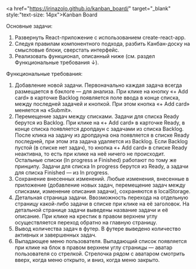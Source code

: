 <a href="https://irinazolo.github.io/kanban_board/" target="_blank" style:"text-size: 14px">Kanban Board</a>

 Основные задачи:
1. Развернуть React-приложение с использованием create-react-app.
2. Следуя правилам компонентного подхода, разбить Канбан-доску на смысловые блоки, сверстать интерфейс.
3. Реализовать функционал, описанный ниже (см. раздел Функциональные требования ↓).

  Функциональные требования: 
  1. Добавление новой задачи. Первоначально каждая задача всегда размещается в бэклоге — для анализа. При клике на кнопку «+ Add card» в карточке Backlog появляется поле ввода в конце списка, между последней задачей и кнопкой. При этом кнопка «+ Add card» меняется на «Submit». 
  2. Перемещение задач между списками. Задачи для списка Ready берутся из Backlog. При клике на «+ Add card» в карточке Ready, в конце списка появляется дропдаун с задачами из списка Backlog. После клика на задачу из дропдауна она появляется в списке Ready последней, при этом эта задача удаляется из Backlog. Если Backlog пустой (в списке нет задач), то кнопка «+ Add card» в списке Ready неактивна, то есть при клике на неё ничего не происходит. Остальные списки (In progress и Finished) работают по тому же принципу. Задачи для списка In progress берутся из Ready, а задачи для списка Finished — из In progress.
  3. Сохранение внесенных изменений. Любые изменения, внесенные в приложение (добавление новых задач, перемещение задач между списками, изменение описания задачи), сохраняются в localStorage.
  4. Детальная страница задачи. Ввозможность перехода на отдельную страницу какой-либо задачи в списке при клике на её заголовок. На детальной странице задачи выведены название задачи и её описание. При клике на крестик в правом верхнем углу осуществляется переход обратно на главную страницу.
  5. Вывод количества задач в футер. В футере выведено количество активных и завершенных задач.
  6. Выпадающее меню пользователя. Выпадающий список появляется при клике на блок в правом верхнем углу страницы — аватар пользователя со стрелкой. Стрелочка рядом с аватаром смотрить вверх, когда меню открыто, и вниз, когда меню закрыто.
